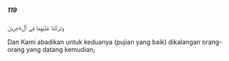 ##### 119

<span class="ayah">وَتَرَكْنَا عَلَيْهِمَا فِى ٱلْءَاخِرِينَ</span>

<span class="ayah_translation">Dan Kami abadikan untuk keduanya (pujian yang baik) dikalangan orang-orang yang datang kemudian;</span>
